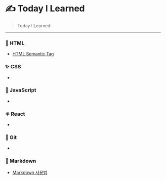 # ✍️ Today I Learned

> Today I Learned

---

### 📄 HTML

-   [HTML Semantic Tag](https://github.com/incho-b/TIL/blob/master/HTML/HTML-SemanticTag.md)

### ✨ CSS

-

### 🚗 JavaScript

-

### ⚛️ React

-

### 💾 Git

-

### 📝 Markdown

-   [Markdown 사용법](https://github.com/incho-b/TIL/blob/master/Markdown/Markdown-%EC%82%AC%EC%9A%A9%EB%B2%95.md)
